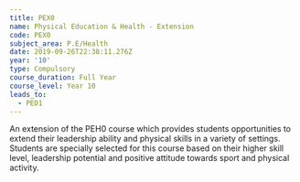 ```yaml
---
title: PEX0
name: Physical Education & Health - Extension
code: PEX0
subject_area: P.E/Health
date: 2019-09-26T22:38:11.276Z
year: '10'
type: Compulsory
course_duration: Full Year
course_level: Year 10
leads_to:
  - PED1
---
```

An extension of the PEH0 course which provides students opportunities to extend their leadership ability and physical skills in a variety of settings. Students are specially selected for this course based on their higher skill level, leadership potential and positive attitude towards sport and physical activity.

